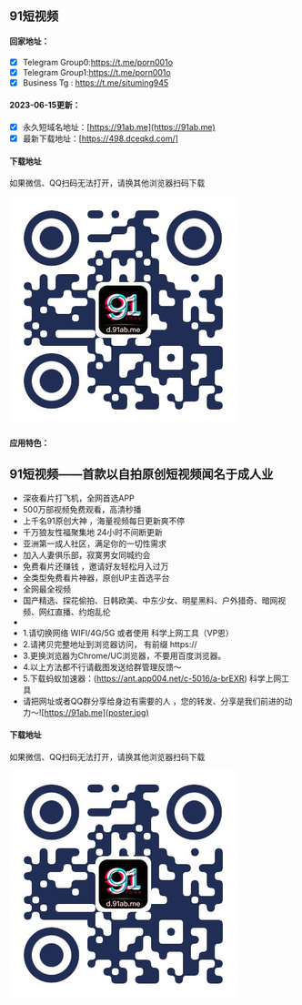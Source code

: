 ## 91短视频

#### 回家地址：
- [x] Telegram Group0:https://t.me/porn001o
- [x] Telegram Group1:https://t.me/porn001o
- [x] Business Tg : https://t.me/situming945
#### 2023-06-15更新：
- [x] 永久短域名地址：[https://91ab.me](https://91ab.me)
- [x] 最新下载地址：[https://498.dceqkd.com/]
#### 下载地址

如果微信、QQ扫码无法打开，请换其他浏览器扫码下载

![91短视频下载二维码](code.jpg)
#### 应用特色：
91短视频——首款以自拍原创短视频闻名于成人业
- 
- 深夜看片打飞机，全网首选APP
- 500万部视频免费观看，高清秒播
- 上千名91原创大神 ，海量视频每日更新爽不停
- 千万狼友性福聚集地 24小时不间断更新 
- 亚洲第一成人社区，满足你的一切性需求
- 加入人妻俱乐部，寂寞男女同城约会 
- 免费看片还赚钱 ，邀请好友轻松月入过万
- 全类型免费看片神器，原创UP主首选平台
- 全网最全视频
- 国产精选、探花偷拍、日韩欧美、中东少女、明星黑料、户外猎奇、暗网视频、网红直播、约炮乱伦
- 
- 1.请切换网络 WIFI/4G/5G 或者使用 科学上网工具（VP恩）
- 2.请拷贝完整地址到浏览器访问， 有前缀 https://
- 3.更换浏览器为Chrome/UC浏览器，不要用百度浏览器。
- 4.以上方法都不行请截图发送给群管理反馈～
- 5.下载蚂蚁加速器：(https://ant.app004.net/c-5016/a-brEXR) 科学上网工具
- 请把网址或者QQ群分享给身边有需要的人 ，您的转发、分享是我们前进的动力～![https://91ab.me](poster.jpg)
#### 下载地址

如果微信、QQ扫码无法打开，请换其他浏览器扫码下载

![91短视频下载二维码](code.jpg)
